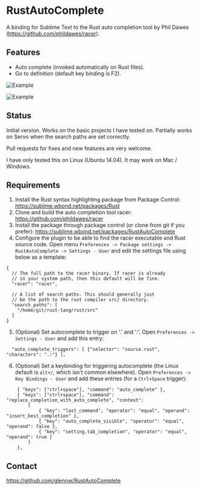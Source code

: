 # RustAutoComplete
A binding for Sublime Text to the Rust auto completion tool by Phil Dawes (https://github.com/phildawes/racer).

## Features
* Auto complete (invoked automatically on Rust files).
* Go to definition (default key binding is F2).

![Example](/screenshots/completion_1.png)

![Example](/screenshots/completion_2.png)

## Status
Initial version. Works on the basic projects I have tested on. Partially works on Servo when the search paths are set correctly.

Pull requests for fixes and new features are very welcome.

I have only tested this on Linux (Ubuntu 14.04). It may work on Mac / Windows.

## Requirements

1. Install the Rust syntax highlighting package from Package Control:
https://sublime.wbond.net/packages/Rust
2. Clone and build the auto completion tool racer:
https://github.com/phildawes/racer
3. Install the package through package control (or clone from git if you prefer):
https://sublime.wbond.net/packages/RustAutoComplete
4. Configure the plugin to be able to find the racer executable and
Rust source code. Open menu
`Preferences -> Package settings -> RustAutoComplete -> Settings - User`
and edit the settings file using below as a template:

```
{
  // The full path to the racer binary. If racer is already
  // in your system path, then this default will be fine.
  "racer": "racer",

  // A list of search paths. This should generally just
  // be the path to the rust compiler src/ directory.
  "search_paths": [
    "/home/git/rust-lang/rust/src"
  ]
}
```

5. (Optional) Set autocomplete to trigger on '.' and ':'.
Open `Preferences -> Settings - User` and add this entry:

```
  "auto_complete_triggers": [ {"selector": "source.rust", "characters": ".:"} ],
```

6. (Optional) Set a keybinding for triggering autocomplete (the Linux default is `alt+/`, which isn't common elsewhere).
Open `Preferences -> Key Bindings - User` and add these entries (for a `Ctrl+Space` trigger):

```
    { "keys": ["ctrl+space"], "command": "auto_complete" },
    { "keys": ["ctrl+space"], "command": "replace_completion_with_auto_complete", "context":
        [
            { "key": "last_command", "operator": "equal", "operand": "insert_best_completion" },
            { "key": "auto_complete_visible", "operator": "equal", "operand": false },
            { "key": "setting.tab_completion", "operator": "equal", "operand": true }
        ]
    },
```

## Contact
https://github.com/glennw/RustAutoComplete

